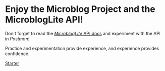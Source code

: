 # Enjoy the Microblog Project and the MicroblogLite API!

Don't forget to read the [_MicroblogLite_ API docs](http://microbloglite.us-east-2.elasticbeanstalk.com/) and experiment with the API in _Postman!_

Practice and experimentation provide experience, and experience provides confidence.

[Starter](https://github.com/craigmckeachie/capstone3-notes)